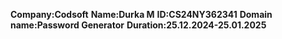 **Company:Codsoft**
**Name:Durka M**
**ID:CS24NY362341**
**Domain name:Password Generator**
**Duration:25.12.2024-25.01.2025**
